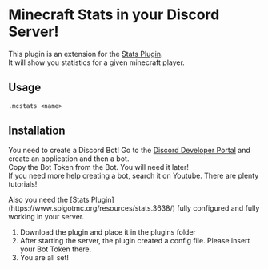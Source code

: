 # Minecraft Stats in your Discord Server!
This plugin is an extension for the [Stats Plugin](https://www.spigotmc.org/resources/stats.3638/).  
It will show you statistics for a given minecraft player.

## Usage

```.mcstats <name>```  

## Installation

You need to create a Discord Bot! Go to the [Discord Developer Portal](https://discord.com/developers/applications) and create an application and then a bot.  
Copy the Bot Token from the Bot. You will need it later!  
If you need more help creating a bot, search it on Youtube. There are plenty tutorials!
<p></p>
Also you need the [Stats Plugin](https://www.spigotmc.org/resources/stats.3638/) fully configured and fully working in your server.
<p></p>
  
1. Download the plugin and place it in the plugins folder  
2. After starting the server, the plugin created a config file. Please insert your Bot Token there.  
3. You are all set!  


